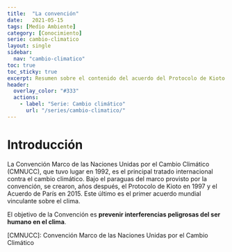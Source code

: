 ```yaml
---
title:  "La convención"
date:   2021-05-15
tags: [Medio Ambiente]
category: [Conocimiento]
serie: cambio-climatico
layout: single
sidebar:
  nav: "cambio-climatico"
toc: true
toc_sticky: true
excerpt: Resumen sobre el contenido del acuerdo del Protocolo de Kioto de 1997 contra el cambio climático.
header:
  overlay_color: "#333"
  actions:
    - label: "Serie: Cambio climático"
      url: "/series/cambio-climatico/"
---
```


# Introducción

La Convención Marco de las Naciones Unidas por el Cambio Climático (CMNUCC), que tuvo lugar en 1992, es el principal tratado internacional contra el cambio climático. Bajo el paraguas del marco provisto por la convención, se crearon, años después, el Protocolo de Kioto en 1997 y el Acuerdo de París en 2015. Este último es el primer acuerdo mundial vinculante sobre el clima.

El objetivo de la Convención es **prevenir interferencias peligrosas del ser humano en el clima**.

[CMNUCC]: Convención Marco de las Naciones Unidas por el Cambio Climático